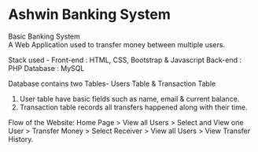 # Ashwin Banking System
Basic Banking System  
A Web Application used to transfer money between multiple users.  

Stack used -
Front-end : HTML, CSS, Bootstrap & Javascript
Back-end : PHP
Database : MySQL   

Database contains two Tables- Users Table & Transaction Table
1. User table have basic fields such as name, email & current balance.
2. Transaction table records all transfers happened along with their time.  

Flow of the Website: Home Page > View all Users > Select and View one User > Transfer Money > Select Receiver > View all Users > View Transfer History.
